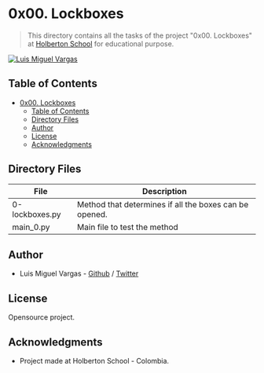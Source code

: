 # 0x00. Lockboxes

> This directory contains all the tasks of the project "0x00. Lockboxes" at [Holberton School](https://www.holbertonschool.com "Holberton School.") for educational purpose.

[![Luis Miguel Vargas](https://img.shields.io/twitter/url?style=social&url=https%3A%2F%2Ftwitter.com%2Fluismvargasg1)](https://twitter.com/luismvargasg1)

## Table of Contents

- [0x00. Lockboxes](#0x00-lockboxes)
  - [Table of Contents](#table-of-contents)
  - [Directory Files](#directory-files)
  - [Author](#author)
  - [License](#license)
  - [Acknowledgments](#acknowledgments)

## Directory Files

| **File**       | **Description**                                        |
| -------------- | ------------------------------------------------------ |
| 0-lockboxes.py | Method that determines if all the boxes can be opened. |
| main_0.py      | Main file to test the method                           |

## Author

- Luis Miguel Vargas - [Github](https://github.com/luismvargasg) / [Twitter](https://twitter.com/luismvargasg1)

## License

Opensource project.

## Acknowledgments

- Project made at Holberton School - Colombia.
